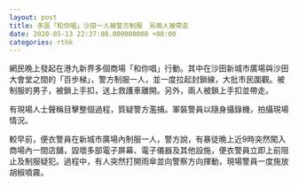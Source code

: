 ```yaml
---
layout: post
title: 多區「和你唱」沙田一人被警方制服　另兩人被帶走　
date: 2020-05-13 22:37:08.000000000 +08:00
categories: rthk
---
```


網民晚上發起在港九新界多個商場「和你唱」行動。其中在沙田新城市廣場與沙田大會堂之間的「百步梯」，警方制服一人，並一度拉起封鎖線，大批市民圍觀。被制服的男子，被鎖上手扣，送上救護車離開。另外，兩人被鎖上手扣並帶走。

有現場人士聲稱目擊整個過程，質疑警方濫捕。軍裝警員以隨身攝錄機，拍攝現場情況。

較早前，便衣警員在新城市廣場內制服一人，警方說，有暴徒晚上近9時突然闖入商場內一間店舖，毀壞多部電子屏幕、電子儀器及其他設施，便衣警員立即上前阻止及制服疑犯。過程中，有人突然打開雨傘並向警察方向揮動，現場警員一度施放胡椒噴霧。
